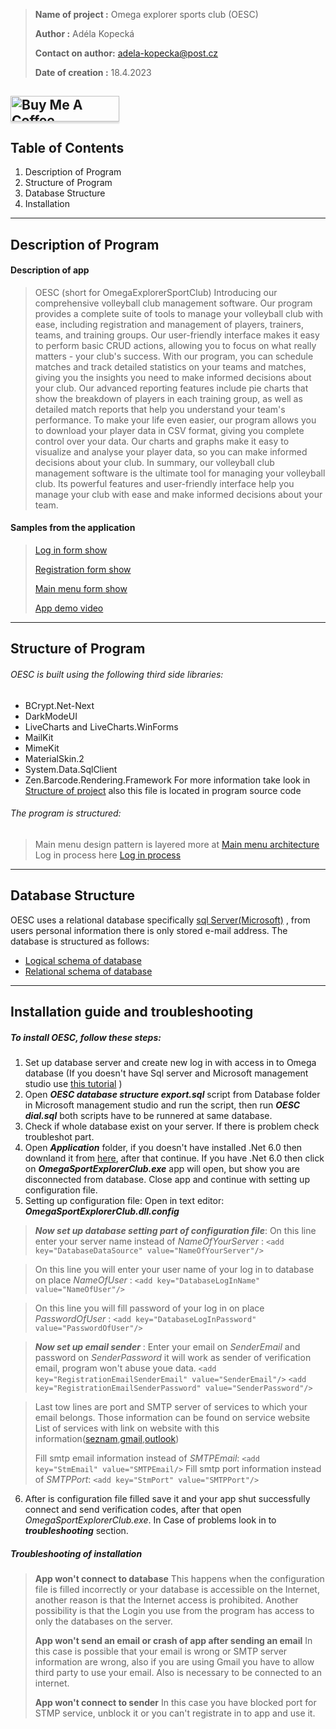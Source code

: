 >**Name of project :** Omega explorer sports club (OESC)	
>	
>**Author :** Adéla Kopecká
>
>**Contact on author:**  adela-kopecka@post.cz
>
>**Date of creation :** 18.4.2023
>
<a href="https://www.buymeacoffee.com/adelakopecka" target="_blank"><img src="https://www.buymeacoffee.com/assets/img/custom_images/orange_img.png" alt="Buy Me A Coffee" style="height: 41px !important;width: 174px !important;box-shadow: 0px 3px 2px 0px rgba(190, 190, 190, 0.5) !important;-webkit-box-shadow: 0px 3px 2px 0px rgba(190, 190, 190, 0.5) !important;" ></a>
---
## Table of Contents
1.  Description of Program
2.  Structure of Program
3.  Database Structure
4.  Installation
---
## Description of Program
#### Description of app
>OESC (short for OmegaExplorerSportClub)
Introducing our comprehensive volleyball club management software. Our program provides a complete suite of tools to manage your volleyball club with ease, including registration and management of players, trainers, teams, and training groups. Our user-friendly interface makes it easy to perform basic CRUD actions, allowing you to focus on what really matters - your club's success.
With our program, you can schedule matches and track detailed statistics on your teams and matches, giving you the insights you need to make informed decisions about your club. Our advanced reporting features include pie charts that show the breakdown of players in each training group, as well as detailed match reports that help you understand your team's performance.
To make your life even easier, our program allows you to download your player data in CSV format, giving you complete control over your data. Our charts and graphs make it easy to visualize and analyse your player data, so you can make informed decisions about your club.
In summary, our volleyball club management software is the ultimate tool for managing your volleyball club. Its powerful features and user-friendly interface help you manage your club with ease and make informed decisions about your team.

#### Samples from the application
>[Log in form show](https://drive.google.com/file/d/1UBs70VfRagPqJhbMiPAxOhd7wWxRNjIn/view?usp=share_link)
>
> [Registration form show](https://drive.google.com/file/d/1zp-D1jhVsdV1evDLmcs-_E1q-sZcQbH-/view?usp=share_link)
>  
>  [Main menu form show](https://drive.google.com/file/d/1inwUPhuEPSTuSno-6925ODJ_gka4dvDP/view?usp=share_link)
>  
>  [App demo video](https://drive.google.com/file/d/165lpFoRprHvCmi08-2ymhV2QSl2zwjje/view?usp=share_link)

---
## Structure of Program
###### OESC is built using the following third side libraries:
 - BCrypt.Net-Next
 - DarkModeUI
 - LiveCharts and LiveCharts.WinForms
 - MailKit
 - MimeKit
 - MaterialSkin.2
 - System.Data.SqlClient
 - Zen.Barcode.Rendering.Framework
 For more information take look in [Structure of project](https://docs.google.com/document/d/1-Jr5OvlXUMW0oLhe98hGjl3EPvQwPRK9m0w1K8ISCfA/edit?usp=share_link) also this file is located in program source code
 
###### The program is structured:
> Main menu design pattern is layered more at [Main menu architecture](https://drive.google.com/file/d/1qEn-Vg8cHUzVue00JQGTPyxK5cDs4k7P/view?usp=share_link)
> Log in process here [Log in process](https://drive.google.com/file/d/1na1aVo82lYkpu3KHTTwsADCA7_-U9dDf/view?usp=share_link)


---
## Database Structure

OESC uses a relational database specifically [sql Server(Microsoft)](https://www.microsoft.com/en-us/sql-server/sql-server-downloads) , from users personal information there is only stored e-mail address. The database is structured as follows:
- [Logical schema of database](https://drive.google.com/file/d/1mmo1nk9ySRoXnhWY_MCWapb6p29UazEl/view?usp=share_link)
- [Relational schema of database](https://drive.google.com/file/d/1kIPbx4cq78DB_ZKAoAc5nX6FhHJFH42S/view?usp=share_link)
---
## Installation guide and troubleshooting

##### To install OESC, follow these steps:
1. Set up database server and create new log in with access in to Omega database 
    (If you doesn't have Sql server and Microsoft management studio use [this tutorial](https://www.youtube.com/watch?v=kGdTg-vGs-E) )
2. Open ***OESC database structure export.sql*** script from Database folder in Microsoft management studio and run the script, then run  ***OESC dial.sql*** both scripts have to be runnered at same database.
3. Check if whole database exist on your server. If there is problem check troubleshot part.
4. Open ***Application*** folder, if you doesn't have installed .Net 6.0 then downland it from [here](https://dotnet.microsoft.com/en-us/download/dotnet/6.0), after that continue. If you have .Net 6.0 then click on ***OmegaSportExplorerClub.exe*** app will open, but show you are disconnected from database. Close app and continue with setting up configuration file. 
5. Setting up configuration file: 
  Open in text editor:  ***OmegaSportExplorerClub.dll.config***
  
  >***Now set up database setting part of configuration file***:
> On this line enter your server name instead of *NameOfYourServer* :
> `<add key="DatabaseDataSource" value="NameOfYourServer"/>`

>On this line you will enter your user name of your log in to database on place *NameOfUser* :
> `<add key="DatabaseLogInName" value="NameOfUser"/>`

> On this line you will fill password of your log in on place *PasswordOfUser* :
> `<add key="DatabaseLogInPassword" value="PasswordOfUser"/> `

  >***Now set up email sender*** :
Enter your email on *SenderEmail* and password on *SenderPassword* it will work as sender of verification email, program won't abuse youe data.
`<add key="RegistrationEmailSenderEmail" value="SenderEmail"/>`
`<add key="RegistrationEmailSenderPassword" value="SenderPassword"/>`

> Last tow lines are port and SMTP server of services to which your email belongs.
> Those information can be found on service website
> List of services with link on website with this information([seznam](https://napoveda.seznam.cz/cz/imap-pop3-smtp/),[gmail](https://kinsta.com/blog/gmail-smtp->server/),[outlook](https://support.microsoft.com/en-us/office/pop-imap-and-smtp-settings-8361e398-8af4-4e97-b147-6c6c4ac95353))
> 
 >Fill smtp email information instead of *SMTPEmail*: `<add key="StmEmail" value="SMTPEmail/>`
 >Fill smtp port information instead of *SMTPPort*: `<add key="StmPort" value="SMTPPort"/>`

6. After is configuration file filled save it and your app shut successfully connect and send verification codes, after that open *OmegaSportExplorerClub.exe*. In Case of problems look in to ***troubleshooting*** section.

##### Troubleshooting of installation
> **App won't connect to database**
> 	This happens when the configuration file is filled incorrectly or your database is accessible on the Internet, another reason is that the Internet access is prohibited. Another possibility is that the Login you use from the program has access to only the databases on the server.
> 	
> **App won't send an email or crash of app after sending an email** 
> 	In this case is possible that your email is wrong or SMTP server information are wrong, also if you are using Gmail you have to allow third party to use your email. Also is necessary to be connected to an internet.
> 	
> **App won't connect to sender**
> 	In this case you have blocked port for STMP service, unblock it or you can't registrate in to app and use it.



